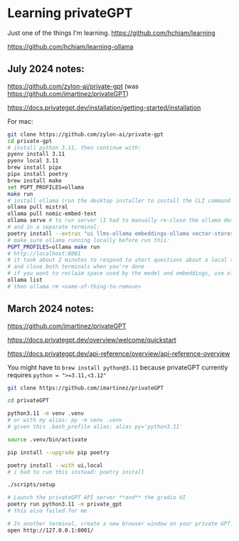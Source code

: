# Learning privateGPT

Just one of the things I'm learning. https://github.com/hchiam/learning

https://github.com/hchiam/learning-ollama

## July 2024 notes:

https://github.com/zylon-ai/private-gpt (was https://github.com/imartinez/privateGPT)

https://docs.privategpt.dev/installation/getting-started/installation

For mac:

```sh
git clone https://github.com/zylon-ai/private-gpt
cd private-gpt
# install python 3.11, then continue with:
pyenv install 3.11
pyenv local 3.11
brew install pipx
pipx install poetry
brew install make
set PGPT_PROFILES=ollama
make run
# install ollama (run the desktop installer to install the CLI command ollama)
ollama pull mistral
ollama pull nomic-embed-text
ollama serve # to run server (I had to manually re-close the ollama desktop app)
# and in a separate terminal:
poetry install --extras "ui llms-ollama embeddings-ollama vector-stores-qdrant"
# make sure ollama running locally before run this:
PGPT_PROFILES=ollama make run
# http://localhost:8001
# it took about 2 minutes to respond to short questions about a local text file on my desktop, of course offline
# and close both terminals when you're done
# if you want to reclaim space used by the model and embeddings, use ollama CLI:
ollama list
# then ollama rm <name-of-thing-to-remove>
```

## March 2024 notes:

https://github.com/imartinez/privateGPT

https://docs.privategpt.dev/overview/welcome/quickstart

https://docs.privategpt.dev/api-reference/overview/api-reference-overview

You might have to `brew install python@3.11` because privateGPT currently requires `python = ">=3.11,<3.12"`

```sh
git clone https://github.com/imartinez/privateGPT

cd privateGPT

python3.11 -m venv .venv
# or with my alias: py -m venv .venv
# given this .bash_profile alias: alias py='python3.11'

source .venv/bin/activate

pip install --upgrade pip poetry

poetry install --with ui,local
# i had to run this instead: poetry install

./scripts/setup

# Launch the privateGPT API server **and** the gradio UI
poetry run python3.11 -m private_gpt
# this also failed for me

# In another terminal, create a new browser window on your private GPT!
open http://127.0.0.1:8001/
```
